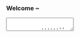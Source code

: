 ### Welcome ~ 

<!--
**kakavegeta/kakavegeta** is a ✨ _special_ ✨ repository because its `README.md` (this file) appears on your GitHub profile.

Here are some ideas to get you started:

- 🔭 I’m currently working on ...
- 🌱 I’m currently learning ...
- 👯 I’m looking to collaborate on ...
- 🤔 I’m looking for help with ...
- 💬 Ask me about ...
- 📫 How to reach me: ...
- 😄 Pronouns: ...
- ⚡ Fun fact: ...
-->
<textarea>　　　　　　
　　　　 　,,;;;;;;''　　　　　　　　　　　　　　　　　　　　　　　　　 　/&quot;　 ／　／　　　　　 /
　　　　　,,;;;;;''　　　　　　　　　　　　　　　　　　　　　　　　　　　|　_　　　　　　　,,　　／
　　　　,,;;;;;;''　　　　　　　　　　　　　　　　　　　 　　　　　　　　|/ .ヽ ､　　　／/ ／／
　 　 　,,;;;;;'　　　　　　　　　　　　　　　　　　　　　　　　　　　　|/､ '&quot;ヽﾞ,　 　/　／＿
　 　　 ;;;;;;''　　　　　　　　　　　　　　　　　　　　　　　　　　　　|/|　　ｌ/─‐‐､=‐''&quot;／''''''ヽ
　 　　;;;;;;;　　　　　　　　　　　　　　　　　　　　　　　　　　　　 冫ヽ,　 /　／:ヽ＝/:::::::::::::::ヽ
　　　;;;;;;;;　　　　　　　　　　　　　　　　　　　　　 　　　　　　 　　ﾞヽ､ /‐'&quot;:::／＝,|:::::::::::::::::::
　　　;;;;;;;　　　　　　　　　　　　　　　　　　　　　　　　　　　　／::::／/::::::／'&quot;　　| |:::､::/::::::::
　　　;;;;;;;　　　　　　　　　　　　　　　　　　　　　　 　　　,,-‐'&quot;､／|ヽ,,-''&quot;　　　　 ｌヽ､ヽ:::::::::
　　　;;;;;;;　　　　　　　　　　　　　　　　　　　　　　　 　/　:::::::::/　￣||　　　___／'&quot;‐-,ニｌヽ:::
　　　;;;;;;;;　　　　　　　　　　　　　 　　　　　 　　　　　|　:::::::::::|　　　ｌｌニ二二|&quot;　　/ヽ/ 　 ヽ
　　　;;;;;;;;　　　　　　　　　　　 　　　　　　,､　/|,､／&quot;ヽ､::::::,,,-ヽ／ニ二二二|　　/､／　　/
　　　'';;;;;;,　　　　　　　　　　　　　　　　　| ｌ,,,| |/ |::::::::::::ｌ''&quot;　　| |ニ二,,-‐─ヽ-/／　 　/&quot;
　 　 　;;;;;;;,　　　　　　　　　　　　　　 　ヽ　 |ｌ　 ﾞ‐--',　　 　ヽヽ‐'&quot;-‐''''''''''''ヽ､〉　　　|
　　　　';;;;;;,,　　　　　　　　　　　　　　　,-‐''　ヽ､､,-‐'&quot;　　　　　ｌ,／::::::::::::::::::::::::::|　　　/‐-
　　　　 ';;;;;,,　　　　　　　　　　　　　　　￣ﾞﾞﾞ'''‐''&quot;　　　　　　　　/::::::::::::::::::::::::::::::::|　／_'&quot;|
　　　　 ';;;;,,,　　　　　　　　　　　　　　　　　　　　　　　　 　　／､::::::::::::::::／::::::::::::::ｌ&quot;,-|_,/ /
　　 　　 ';;,;;,　　　　　　　　　　　　　　　　　　　　　　　　 ／:::::::::::::::::::::/:::::::::::::::::::ヽ‐'　/／
　　 　　　';;,,,　　　　　　　　　　　　　　　　　　　　　 　／:::::::::::::::::::::::::::|:::::::::::::::::::::::|　　'‐&quot;
　　　　　　';;;;,　　　　　　　　　　　　　　　　　　　　 / ::::::::::::::::::::::::::::／|:::::::::::::::::::::::|
　　　　 　　';;;;,　　　　　　　　　　　　　　　　　　　/ :::::::::::::::::::::::::::／ 　|:::::::::::::::::::::/
　　　　　　 ';;;;;;　　　　　　　　　　　　　　　　　　/:::::::::::::::::::::::,,,-'&quot;　　 ヽ:::::::::::::::::/
　　　　　　　;;;;;　　　　　　　　　　　　 　　　　　ｌ::::::::::::::::::ヽ'&quot;　　　　　 　ｌヽ::::::::::::＼
　　　　　　　;;;'　　　　　　　　　　　 　　　　　　　ヽ::::::::::::::::/ヽ　　　　　　|:::::::::::::::::::::|､
　　　 　　　,;;'　　　　　　　　　　　　　　　　 　　　ﾞ､､＿,／　 ｌヽ　　　　　|::::::::::::::::::::/ ﾞ、
　　　　　　,;;''　　　　　　　　　　　　　　　　　　　　ヽ ､　─''&quot;/ /　　　　　ｌ､＿＿／　　|
　　　　 　,;;;''　　　　　　　　　　　　　　　　　　　　　　/　ニ‐&quot;/　　　　　　＼　　　　　 |-,
　　　　　,;;;''　　　　　　　　　　　　　　　　　　　　　　/ヽ､　 /　　　　　　　　 ＼_＿_,,,ノﾉ |
　　　　,,;;;;;;;;;;;'　　　　　　　　　　　　　　　　　　　　/,,,-‐''&quot;　　　　　　　　　　　　 ヽ‐''&quot;　 |
　　 　,,,''';;;;;;;;''　　　　　　　　　　　　　　　　　　　　　　　　　　　　　　　　　　　　　 ヽ　　 /
　 　　 　,,;;;;;;;'''',,,　　　　　　　　　　　　　　　　　　　　　　　　　　　　　　　　　　　　　＼　/
　&gt;&gt;1　 ,,,;;;;;;;;;;;;;;;'''　　　　　　　　　　　　　　　　　　　　　　　　　　　　　　　　　　　　　　ﾞ&quot;
　　　　　'''''''';;;;;;;;;;;;''';;;;;;;;;;;;;;;;;;;,,
　　　　　 　'''''''''''''''&quot;&quot;&quot;&quot;&quot;&quot;'''''';;;;;;;;;;,,,,</textarea>
